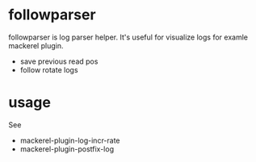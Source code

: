# followparser

followparser is log parser helper. It's useful for visualize logs for examle mackerel plugin.

- save previous read pos
- follow rotate logs

# usage

See

- mackerel-plugin-log-incr-rate
- mackerel-plugin-postfix-log
